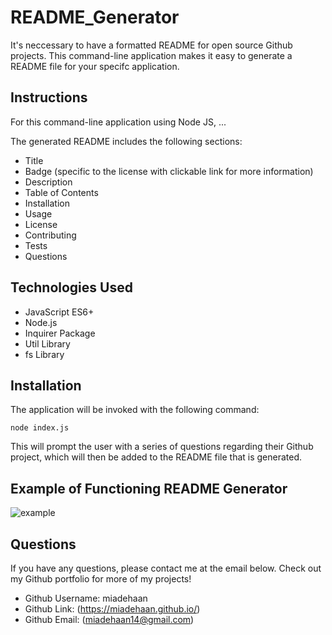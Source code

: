# README_Generator

It's neccessary to have a formatted README for open source Github projects. This command-line application makes it easy to generate a README file for your specifc application. 

## Instructions

For this command-line application using Node JS, ... 

The generated README includes the following sections: 

  * Title
  * Badge (specific to the license with clickable link for more information)
  * Description
  * Table of Contents
  * Installation
  * Usage
  * License
  * Contributing
  * Tests
  * Questions 

## Technologies Used

- JavaScript ES6+
- Node.js
- Inquirer Package
- Util Library
- fs Library

## Installation

 The application will be invoked with the following command:

```
node index.js
```

This will prompt the user with a series of questions regarding their Github project, which will then be added to the README file that is generated.  


## Example of Functioning README Generator

![example]()


## Questions
If you have any questions, please contact me at the email below. Check out my Github portfolio for more of my projects!

- Github Username: miadehaan
- Github Link: (https://miadehaan.github.io/)
- Github Email: (miadehaan14@gmail.com)
